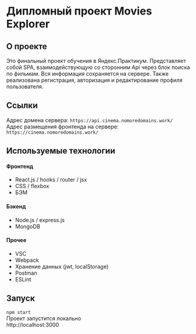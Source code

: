 # Дипломный проект Movies Explorer  

## О проекте  
Это финальный проект обучения в Яндекс.Практикум. Представляет собой SPA, взаимодействующую со сторонним Api через блок поиска по фильмам. Вся информация сохраняется на сервере. Также реализована регистрация, авторизация и редактирование профиля пользователя.  
## Ссылки  
Адрес домена сервера: `https://api.cinema.nomoredomains.work/`  
Адрес размещения фронтенда на сервере: `https://cinema.nomoredomains.work/`  
## Используемые технологии  
#### Фронтенд  
- React.js / hooks / router / jsx  
- CSS / flexbox  
- БЭМ  
#### Бэкенд  
- Node.js / express.js  
- MongoDB  
#### Прочее  
- VSC  
- Webpack  
- Хранение данных (jwt, localStorage)  
- Postman  
- ESLint  
## Запуск  
`npm start`  
Проект запустится локально  
http://localhost:3000  
